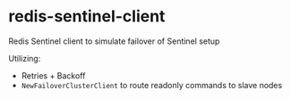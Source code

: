 # redis-sentinel-client

Redis Sentinel client to simulate failover of Sentinel setup

Utilizing:
- Retries + Backoff
- `NewFailoverClusterClient` to route readonly commands to slave nodes

